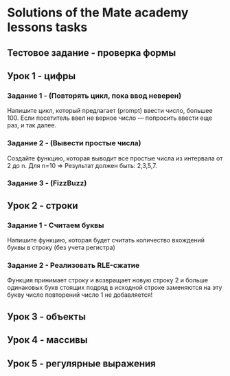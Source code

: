 # Solutions of the Mate academy lessons tasks

## Тестовое задание - проверка формы

## Урок 1 - цифры

### Задание 1 - (Повторять цикл, пока ввод неверен)
Напишите цикл, который предлагает (prompt) ввести число, большее 100. Если посетитель ввел не верное число — попросить ввести еще раз, и так далее.

### Задание 2 - (Вывести простые числа)
Создайте функцию, которая выводит все простые числа из интервала от 2 до n. Для n=10 => Результат должен быть: 2,3,5,7.

### Задание 3 - (FizzBuzz)

## Урок 2 - строки

### Задание 1 - Считаем буквы  
Напишите функцию, которая будет считать количество вхождений буквы в строку (без учета регистра)

### Задание 2 - Реализовать RLE-сжатие
Функция принимает строку и возвращает новую строку 2 и больше одинаковых букв стоящих подряд в исходной строке заменяются на эту букву число повторений число 1 не добавляется!

## Урок 3 - объекты

## Урок 4 - массивы

## Урок 5 - регулярные выражения